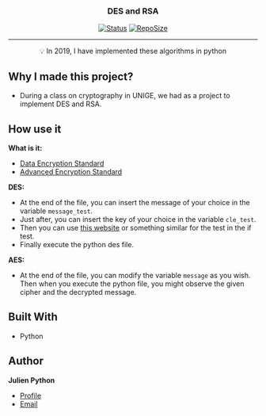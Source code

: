 <p align="center">

<h3 align="center">DES and RSA</h3>

<div align="center">

  [![Status](https://img.shields.io/badge/status-inactive-red.svg)]()
  [![RepoSize](https://img.shields.io/github/repo-size/pythonjul/cryptography)]()

</div>

---

<p align = "center">💡 In 2019, I have implemented these algorithms in python</p>



## Why I made this project? <a name = "why_document"></a>

- During a class on cryptography in UNIGE, we had as a project to implement DES and RSA. 

## How use it<a name = "how_to_play"></a>

**What is it:**

- [Data Encryption Standard](https://en.wikipedia.org/wiki/Data_Encryption_Standard)
- [Advanced Encryption Standard](https://en.wikipedia.org/wiki/Advanced_Encryption_Standard)

**DES:**

- At the end of the file, you can insert the message of your choice in the variable `message_test`.
- Just after, you can insert the key of your choice in the variable `cle_test`.
- Then you can use [this website](http://des.online-domain-tools.com/) or something similar for the test in the if test.
- Finally execute the python des file.

**AES:**

- At the end of the file, you can modify the variable `message` as you wish. Then when you execute the python file, you might observe the given cipher and the decrypted message.

## Built With

- Python

## Author

**Julien Python**

- [Profile](https://github.com/pythonjul "Julien Python")
- [Email](mailto:pythonjul@gmail.com?subject=Hello "Hello!")
